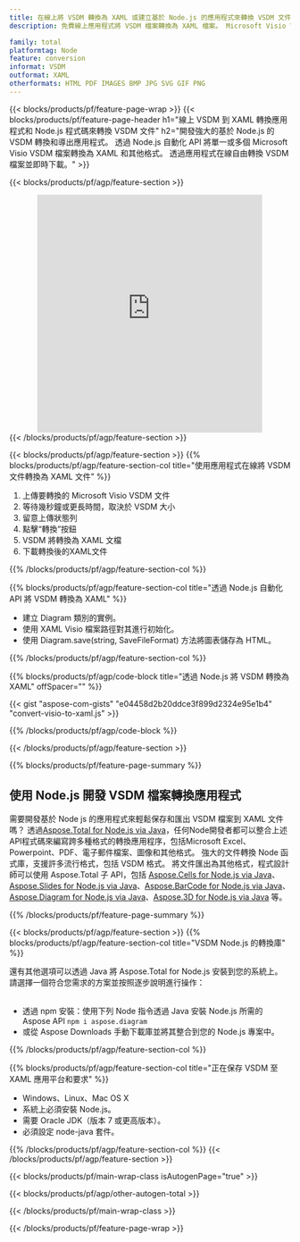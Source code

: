 ```yaml
---
title: 在線上將 VSDM 轉換為 XAML 或建立基於 Node.js 的應用程式來轉換 VSDM 文件
description: 免費線上應用程式將 VSDM 檔案轉換為 XAML 檔案。 Microsoft Visio VSDM 文件的 Node.js 轉換庫程式碼。  

family: total
platformtag: Node
feature: conversion
informat: VSDM
outformat: XAML
otherformats: HTML PDF IMAGES BMP JPG SVG GIF PNG
---
```

{{< blocks/products/pf/feature-page-wrap >}}
{{< blocks/products/pf/feature-page-header h1="線上 VSDM 到 XAML 轉換應用程式和 Node.js 程式碼來轉換 VSDM 文件" h2="開發強大的基於 Node.js 的 VSDM 轉換和導出應用程式。  透過 Node.js 自動化 API 將單一或多個 Microsoft Visio VSDM 檔案轉換為 XAML 和其他格式。  透過應用程式在線自由轉換 VSDM 檔案並即時下載。" >}}


{{< blocks/products/pf/agp/feature-section >}}

<div class="container-fluid agp-content bg-white aboutfile box-1 vh100 section nopbtm">
<div class=container>
<div class=row>
<div class="demobox tc col-md-12 padding-0" align="center">

<iframe title="免費在線 VSDM 至 XAML 轉換應用程式" style="border: none; height: 426px;" scrolling="no" src="https://total-conversion-app-65z5r2lp.k8s.dynabic.com/?to=xaml&from=vsdm" id="child-iframe" width="80%"></iframe>

</div></div>
</div></div>
{{< /blocks/products/pf/agp/feature-section >}}


{{< blocks/products/pf/agp/feature-section >}}
{{% blocks/products/pf/agp/feature-section-col title="使用應用程式在線將 VSDM 文件轉換為 XAML 文件" %}}

1. 上傳要轉換的 Microsoft Visio VSDM 文件
1. 等待幾秒鐘或更長時間，取決於 VSDM 大小
1. 留意上傳狀態列
1. 點擊“轉換”按鈕
1. VSDM 將轉換為 XAML 文檔
1. 下載轉換後的XAML文件

{{% /blocks/products/pf/agp/feature-section-col %}}

{{% blocks/products/pf/agp/feature-section-col title="透過 Node.js 自動化 API 將 VSDM 轉換為 XAML" %}}

- 建立 Diagram 類別的實例。
- 使用 XAML Visio 檔案路徑對其進行初始化。
- 使用 Diagram.save(string, SaveFileFormat) 方法將圖表儲存為 HTML。

{{% /blocks/products/pf/agp/feature-section-col %}}

{{% blocks/products/pf/agp/code-block title="透過 Node.js 將 VSDM 轉換為 XAML" offSpacer="" %}}

{{< gist "aspose-com-gists" "e04458d2b20ddce3f899d2324e95e1b4" "convert-visio-to-xaml.js" >}}

{{% /blocks/products/pf/agp/code-block %}}

{{< /blocks/products/pf/agp/feature-section >}}

{{% blocks/products/pf/feature-page-summary %}}

<h2>使用 Node.js 開發 VSDM 檔案轉換應用程式</h2>

需要開發基於 Node js 的應用程式來輕鬆保存和匯出 VSDM 檔案到 XAML 文件嗎？  透過[Aspose.Total for Node.js via Java](https://products.aspose.com/total/zh-hant/nodejs-java/)，任何Node開發者都可以整合上述API程式碼來編寫跨多種格式的轉換應用程序，包括Microsoft Excel、Powerpoint、PDF、電子郵件檔案、圖像和其他格式。  強大的文件轉換 Node 函式庫，支援許多流行格式，包括 VSDM 格式。  將文件匯出為其他格式，程式設計師可以使用 Aspose.Total 子 API，包括 [Aspose.Cells for Node.js via Java](https://products.aspose.com/cells/zh-hant/nodejs-java/)、[Aspose.Slides for Node.js via Java](https://products.aspose.com/slides/zh-hant/nodejs-java/)、[Aspose.BarCode for Node.js via Java](https://products.aspose.com/barcode/zh-hant/nodejs-java/)、[Aspose.Diagram for Node.js via Java](https://products.aspose.com/diagram/zh-hant/nodejs-java/)、[Aspose.3D for Node.js via Java](https://products.aspose.com/3d/zh-hant/nodejs-java/) 等。  
 
 

{{% /blocks/products/pf/feature-page-summary %}}

{{< blocks/products/pf/agp/feature-section >}}
{{% blocks/products/pf/agp/feature-section-col title="VSDM Node.js 的轉換庫" %}}

還有其他選項可以透過 Java 將 Aspose.Total for Node.js 安裝到您的系統上。  請選擇一個符合您需求的方案並按照逐步說明進行操作：<br /><br />

- 透過 npm 安裝：使用下列 Node 指令透過 Java 安裝 Node.js 所需的 Aspose API ```npm i aspose.diagram```
- 或從 Aspose Downloads 手動下載庫並將其整合到您的 Node.js 專案中。

{{% /blocks/products/pf/agp/feature-section-col %}}

{{% blocks/products/pf/agp/feature-section-col title="正在保存 VSDM 至 XAML 應用平台和要求" %}}

- Windows、Linux、Mac OS X
- 系統上必須安裝 Node.js。
- 需要 Oracle JDK（版本 7 或更高版本）。
- 必須設定 node-java 套件。

{{% /blocks/products/pf/agp/feature-section-col %}}
{{< /blocks/products/pf/agp/feature-section >}}

{{< blocks/products/pf/main-wrap-class isAutogenPage="true" >}}

{{< blocks/products/pf/agp/other-autogen-total >}}

{{< /blocks/products/pf/main-wrap-class >}}

{{< /blocks/products/pf/feature-page-wrap >}}